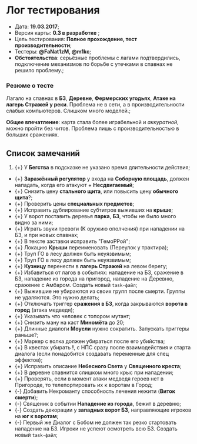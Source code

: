 # Лог тестирования

* Дата: **19.03.2017**;
* Версия карты: **0.3 в разработке** ;
* Цель тестирования: **Полное прохождение, тест производительности**;
* Тестеры: **@FaNat1zM, @m1kc**;
* **Обстоятельства**: серьёзные проблемы с лагами подтвердились, подключение механизмов по борьбе с утечками в спавнах не решило проблему.;

### Резюме о тесте

Лагало на спавнах в **БЗ**, **Деревне**, **Фермерских угодьях**, **Атаке на лагерь Стражей у реки**. Проблема не в сети, а в производительности слабых компьютеров. Слишком много моделей.;

**Общее впечатление**: карта стала более играбельной и *аккуратной*, можно пройти без читов. Проблема лишь с производительностью в больших сражениях.

## Список замечаний

1. {+} У **Бегства** в подсказке не указано время длительности действия;
* {+} **Заражённый регулятор** у входа на **Соборную площадь**, должен нападать, когда его атакуют + **Несдвигаемый**;
* {+} Снизить цену **стального щита**, или повысить цену **обычного щита**?;
* {+} Проверить цены **специальных предметов**;
* {+} Исправить дублирование субтитров выживших на **крыше**;
* {+} У ворот поставить деревья **парка**, **БЗ**, чтобы не было много видно за ними;
* {+} Играть звуки тревоги (К оружию ополчения) при нападении на БЗ, и при новых спавнах;
* {+} В тексте заставки исправить "ГемоРРой";
* {+} Локацию **Крыши** переименовать (Переулок у трактира);
* {+} Труп ГО в лесу должен быть неуязвимым;
* {+} Труп ГО в лесу должен быть неуязвимым;
* {+} **Кузницу** перенести в **лагерь Стражей** на левом берегу;
* {+} Избавиться от лагов в событиях: нападение на БЗ, сражение в БЗ, нападение из города на пригород, нападение на Деревню, сражение с Амбаром. Создать новый `task-файл`;
* {+} Выжившие не убираются из своих групп после смерти. Группы не удаляются. Это нужно делать;
* {+} Отключать триггер **сражения в БЗ**, когда закрываются **ворота в город** (атака медведя);
* {+} Указывать что человек с топором мутант;
* {+} Снизить ману на каст **Миномёта** до 20;
* {+} Длинные диалоги **Моусли** нужно сократить. Запускать триггеры раньше?;
* {+} Маркер с волка должен убираться после его убийства;
* {+} В квестах убирать **!**, с НПС сразу после взаимодействия и старта диалога (если понадобится создавать переменные для спец эффектов);
* {+} Исправить описание **Небесного Света** у **Священного креста**;
* {+} В деревне спавнится слишком много крыс при нападении;
* {+} Проверять, если в момент атаки медведя героев нет в Пригороде, то телепортировать их к воротам в Город;
* {-} Добавить Некроманту способность лечения нежити (**Виток смерти**);
* {-} Священик в событии **Нападение из города**, бежит в деревню;
* {-} Создать декорации у **западных ворот БЗ**, направляющие игроков на **юг к воротам**;
* {-} Первый же Диалог с Бобом не должен так резко стартовать нападение на БЗ. Игроки не успеют осмотреть всю БЗ. Создать новый `task-файл`;